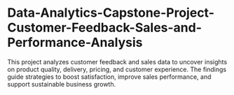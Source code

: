 # Data-Analytics-Capstone-Project-Customer-Feedback-Sales-and-Performance-Analysis
This project analyzes customer feedback and sales data to uncover insights on product quality, delivery, pricing, and customer experience. The findings guide strategies to boost satisfaction, improve sales performance, and support sustainable business growth.
